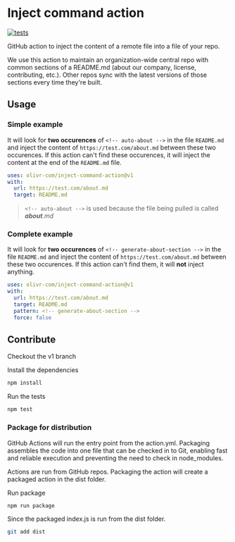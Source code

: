 # Inject command action

<!-- auto-test -->

[![tests](https://github.com/olivr-com/inject-command-action/workflows/tests/badge.svg)](https://github.com/olivr-com/inject-command-action/actions?query=workflow%3Atests)

<!-- auto-test -->

GitHub action to inject the content of a remote file into a file of your repo.

We use this action to maintain an organization-wide central repo with common sections of a README.md (about our company, license, contributing, etc.). Other repos sync with the latest versions of those sections every time they're built.

## Usage

### Simple example

It will look for **two occurences** of `<!-- auto-about -->` in the file `README.md` and inject the content of `https://test.com/about.md` between these two occurences. If this action can't find these occurences, it will inject the content at the end of the `README.md` file.

```yaml
uses: olivr-com/inject-command-action@v1
with:
  url: https://test.com/about.md
  target: README.md
```

> `<!-- auto-about -->` is used because the file being pulled is called _**about**.md_

### Complete example

It will look for **two occurences** of `<!-- generate-about-section -->` in the file `README.md` and inject the content of `https://test.com/about.md` between these two occurences. If this action can't find them, it will **not** inject anything.

```yaml
uses: olivr-com/inject-command-action@v1
with:
  url: https://test.com/about.md
  target: README.md
  pattern: <!-- generate-about-section -->
  force: false
```

## Contribute

Checkout the v1 branch

Install the dependencies

```bash
npm install
```

Run the tests

```bash
npm test
```

### Package for distribution

GitHub Actions will run the entry point from the action.yml. Packaging assembles the code into one file that can be checked in to Git, enabling fast and reliable execution and preventing the need to check in node_modules.

Actions are run from GitHub repos. Packaging the action will create a packaged action in the dist folder.

Run package

```bash
npm run package
```

Since the packaged index.js is run from the dist folder.

```bash
git add dist
```

